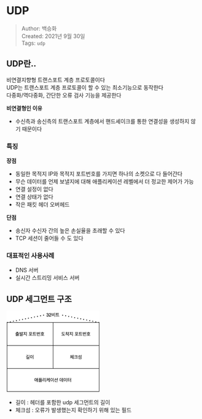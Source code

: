 # UDP
>Author: 백승화  
>Created: 2021년 9월 30일  
>Tags: `udp`

## UDP란..
비연결지향형 트랜스포트 계층 프로토콜이다  
UDP는 트랜스포트 계층 프로토콜이 할 수 있는 최소기능으로 동작한다  
다중화/역다중화, 간단한 오류 검사 기능을 제공한다  

**비연결형인 이유**
- 수신측과 송신측의 트랜스포트 계층에서 핸드셰이크를 통한 연결성을 생성하지 않기 때문이다

### 특징
**장점**
- 동일한 목적지 IP와 목적지 포트번호를 가지면 하나의 소켓으로 다 들어간다
- 무슨 데이터를 언제 보낼지에 대해 애플리케이션 레벨에서 더 정교한 제어가 가능
- 연결 설정이 없다
- 연결 상태가 없다
- 작은 패킷 헤더 오버헤드

**단점**
- 송신자 수신자 간의 높은 손실율을 초래할 수 있다
- TCP 세션이 줄어들 수 도 있다

### 대표적인 사용사례
- DNS 서버
- 실시간 스트리밍 서비스 서버

## UDP 세그먼트 구조
![udp헤더](../image/udp.png)

- 길이 : 헤더를 포함한 udp 세그먼트의 길이
- 체크섬 : 오류가 발생했는지 확인하기 위해 있는 필드